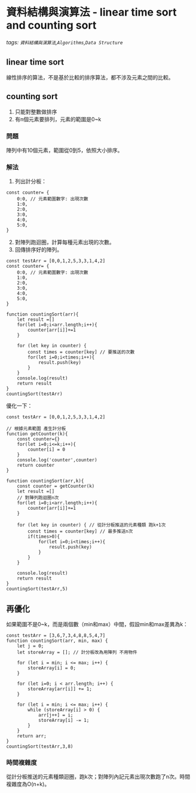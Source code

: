 # 資料結構與演算法 - linear time sort and counting sort
###### tags: `資料結構與演算法`,`Algorithms`,`Data Structure`

## linear time sort
線性排序的算法，不是基於比較的排序算法，都不涉及元素之間的比較。

## counting sort
1. 只能對整數做排序
2. 有n個元素要排列，元素的範圍是0~k

### 問題
陣列中有10個元素，範圍從0到5，依照大小排序。

### 解法
1. 列出計分板：
```
const counter= {
    0:0, // 元素範圍數字: 出現次數
    1:0,
    2:0,
    3:0,
    4:0,
    5:0,
}
```
2. 對陣列跑迴圈，計算每種元素出現的次數。
3. 回傳排序好的陣列。
```javascript=
const testArr = [0,0,1,2,5,3,3,1,4,2]
const counter= {
    0:0, // 元素範圍數字: 出現次數
    1:0,
    2:0,
    3:0,
    4:0,
    5:0,
}

function countingSort(arr){
    let result =[]
    for(let i=0;i<arr.length;i++){
        counter[arr[i]]+=1
    }
    
    for (let key in counter) {
        const times = counter[key] // 要推送的次數
        for(let i=0;i<times;i++){
            result.push(key)
        }
    }
    console.log(result)
    return result
}
countingSort(testArr)
```
優化一下：
```javascript=
const testArr = [0,0,1,2,5,3,3,1,4,2]

// 根據元素範圍 產生計分板
function getCounter(k){
    const counter={}
    for(let i=0;i<=k;i++){
        counter[i] = 0
    }
    console.log('counter',counter)
    return counter
}

function countingSort(arr,k){
    const counter = getCounter(k)
    let result =[]
    // 對陣列跑迴圈n次
    for(let i=0;i<arr.length;i++){
        counter[arr[i]]+=1
    }
    
    for (let key in counter) { // 從計分板推送的元素種類 跑k+1次
        const times = counter[key] // 最多推送n次
        if(times>0){
            for(let i=0;i<times;i++){
                result.push(key)
            } 
        }
    }
    
    console.log(result)
    return result
}
countingSort(testArr,5)

```

## 再優化
如果範圍不是0~k，而是兩個數（min和max）中間，假設min和max差異為k：
```javascript=
const testArr = [3,6,7,3,4,8,8,5,4,7] 
function countingSort(arr, min, max) {
    let j = 0;
    let storeArray = []; // 計分板改為用陣列 不用物件
    
    for (let i = min; i <= max; i++) {
        storeArray[i] = 0;
    }
    
    for (let i=0; i < arr.length; i++) {
        storeArray[arr[i]] += 1;
    }
       
    for (let i = min; i <= max; i++) {
        while (storeArray[i] > 0) {
            arr[j++] = i;
            storeArray[i] -= 1;
        }
    }
    return arr;
}
countingSort(testArr,3,8)
```
### 時間複雜度
從計分板推送的元素種類迴圈，跑k次；對陣列內記元素出現次數跑了n次。時間複雜度為O(n+k)。
